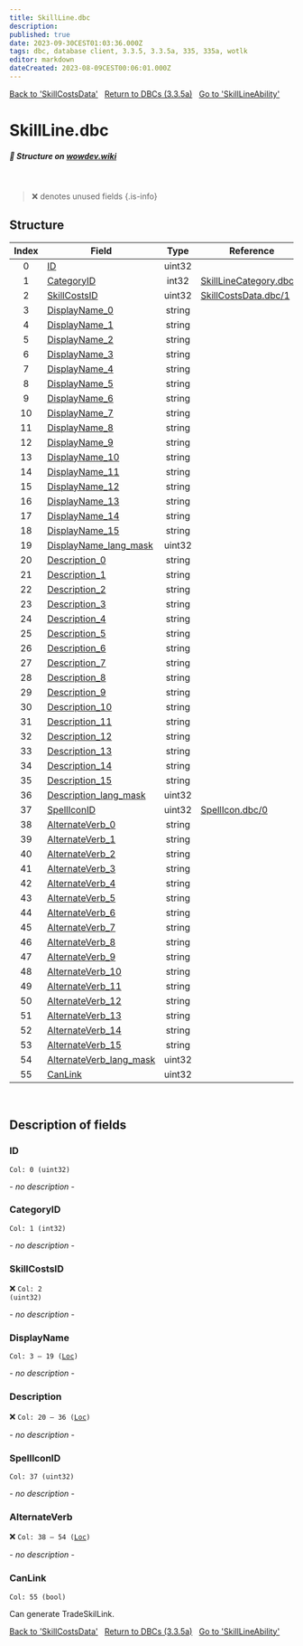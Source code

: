 ```yaml
---
title: SkillLine.dbc
description:
published: true
date: 2023-09-30CEST01:03:36.000Z
tags: dbc, database client, 3.3.5, 3.3.5a, 335, 335a, wotlk
editor: markdown
dateCreated: 2023-08-09CEST00:06:01.000Z
---
```

<a href="https://trinitycore.info/files/DBC/335/skillcostsdata" class="mt-5 v-btn v-btn--depressed v-btn--flat v-btn--outlined theme--light v-size--default darkblue--text text--lighten-3"><span class="v-btn__content"><i aria-hidden="true" class="v-icon notranslate v-icon--left mdi mdi-arrow-left theme--light"></i><span>Back to 'SkillCostsData'</span></span></a>&nbsp;&nbsp;&nbsp;<a href="https://trinitycore.info/files/DBC/335/DBC" class="mt-5 v-btn v-btn--depressed v-btn--flat v-btn--outlined theme--light v-size--default darkblue--text text--lighten-3"><span class="v-btn__content"><i aria-hidden="true" class="v-icon notranslate v-icon--left mdi mdi-home-outline theme--light"></i><span>Return to DBCs (3.3.5a)</span></span></a>&nbsp;&nbsp;&nbsp;<a href="https://trinitycore.info/files/DBC/335/skilllineability" class="mt-5 v-btn v-btn--depressed v-btn--flat v-btn--outlined theme--light v-size--default darkblue--text text--lighten-3"><span class="v-btn__content"><span>Go to 'SkillLineAbility'</span><i aria-hidden="true" class="v-icon notranslate v-icon--right mdi mdi-arrow-right theme--light"></i></span></a>

# SkillLine.dbc
##### :pencil: Structure on [wowdev.wiki](https://wowdev.wiki/DB/SkillLine)
&nbsp;

> :x: denotes unused fields
{.is-info}


## Structure

| Index | Field | Type | Reference |
| :---: | --- | :---: | --- |
| 0 | [ID](#id-alt) | uint32 |  |
| 1 | [CategoryID](#categoryid) | int32 | [SkillLineCategory.dbc/0](/files/DBC/335/skilllinecategory#id-alt) |
| 2 | [SkillCostsID](#skillcostsid) | uint32 | [SkillCostsData.dbc/1](/files/DBC/335/skillcostsdata#skillcostid) |
| 3 | [DisplayName_0](#displayname) | string |  |
| 4 | [DisplayName_1](#displayname) | string |  |
| 5 | [DisplayName_2](#displayname) | string |  |
| 6 | [DisplayName_3](#displayname) | string |  |
| 7 | [DisplayName_4](#displayname) | string |  |
| 8 | [DisplayName_5](#displayname) | string |  |
| 9 | [DisplayName_6](#displayname) | string |  |
| 10 | [DisplayName_7](#displayname) | string |  |
| 11 | [DisplayName_8](#displayname) | string |  |
| 12 | [DisplayName_9](#displayname) | string |  |
| 13 | [DisplayName_10](#displayname) | string |  |
| 14 | [DisplayName_11](#displayname) | string |  |
| 15 | [DisplayName_12](#displayname) | string |  |
| 16 | [DisplayName_13](#displayname) | string |  |
| 17 | [DisplayName_14](#displayname) | string |  |
| 18 | [DisplayName_15](#displayname) | string |  |
| 19 | [DisplayName_lang_mask](#displayname) | uint32 |  |
| 20 | [Description_0](#description) | string |  |
| 21 | [Description_1](#description) | string |  |
| 22 | [Description_2](#description) | string |  |
| 23 | [Description_3](#description) | string |  |
| 24 | [Description_4](#description) | string |  |
| 25 | [Description_5](#description) | string |  |
| 26 | [Description_6](#description) | string |  |
| 27 | [Description_7](#description) | string |  |
| 28 | [Description_8](#description) | string |  |
| 29 | [Description_9](#description) | string |  |
| 30 | [Description_10](#description) | string |  |
| 31 | [Description_11](#description) | string |  |
| 32 | [Description_12](#description) | string |  |
| 33 | [Description_13](#description) | string |  |
| 34 | [Description_14](#description) | string |  |
| 35 | [Description_15](#description) | string |  |
| 36 | [Description_lang_mask](#description) | uint32 |  |
| 37 | [SpellIconID](#spelliconid) | uint32 | [SpellIcon.dbc/0](/files/DBC/335/spellicon#id-alt) |
| 38 | [AlternateVerb_0](#alternateverb) | string |  |
| 39 | [AlternateVerb_1](#alternateverb) | string |  |
| 40 | [AlternateVerb_2](#alternateverb) | string |  |
| 41 | [AlternateVerb_3](#alternateverb) | string |  |
| 42 | [AlternateVerb_4](#alternateverb) | string |  |
| 43 | [AlternateVerb_5](#alternateverb) | string |  |
| 44 | [AlternateVerb_6](#alternateverb) | string |  |
| 45 | [AlternateVerb_7](#alternateverb) | string |  |
| 46 | [AlternateVerb_8](#alternateverb) | string |  |
| 47 | [AlternateVerb_9](#alternateverb) | string |  |
| 48 | [AlternateVerb_10](#alternateverb) | string |  |
| 49 | [AlternateVerb_11](#alternateverb) | string |  |
| 50 | [AlternateVerb_12](#alternateverb) | string |  |
| 51 | [AlternateVerb_13](#alternateverb) | string |  |
| 52 | [AlternateVerb_14](#alternateverb) | string |  |
| 53 | [AlternateVerb_15](#alternateverb) | string |  |
| 54 | [AlternateVerb_lang_mask](#alternateverb) | uint32 |  |
| 55 | [CanLink](#canlink) | uint32 |  |
&nbsp;
## Description of fields

### ID <!-- {#id-alt} -->
<code>Col: 0 (uint32)</code>

*- no description -*
&nbsp;

### CategoryID
<code>Col: 1 (int32)</code>

*- no description -*
&nbsp;

### SkillCostsID
:x: <code>Col: 2 (uint32)</code>

*- no description -*
&nbsp;

### DisplayName
<code>Col: 3 &ndash; 19 ([Loc](/how-to/localization))</code>

*- no description -*
&nbsp;

### Description
:x: <code>Col: 20 &ndash; 36 ([Loc](/how-to/localization))</code>

*- no description -*
&nbsp;

### SpellIconID
<code>Col: 37 (uint32)</code>

*- no description -*
&nbsp;

### AlternateVerb
:x: <code>Col: 38 &ndash; 54 ([Loc](/how-to/localization))</code>

*- no description -*
&nbsp;

### CanLink
<code>Col: 55 (bool)</code>

Can generate TradeSkilLink.
&nbsp;

<a href="https://trinitycore.info/files/DBC/335/skillcostsdata" class="mt-5 v-btn v-btn--depressed v-btn--flat v-btn--outlined theme--light v-size--default darkblue--text text--lighten-3"><span class="v-btn__content"><i aria-hidden="true" class="v-icon notranslate v-icon--left mdi mdi-arrow-left theme--light"></i><span>Back to 'SkillCostsData'</span></span></a>&nbsp;&nbsp;&nbsp;<a href="https://trinitycore.info/files/DBC/335/DBC" class="mt-5 v-btn v-btn--depressed v-btn--flat v-btn--outlined theme--light v-size--default darkblue--text text--lighten-3"><span class="v-btn__content"><i aria-hidden="true" class="v-icon notranslate v-icon--left mdi mdi-home-outline theme--light"></i><span>Return to DBCs (3.3.5a)</span></span></a>&nbsp;&nbsp;&nbsp;<a href="https://trinitycore.info/files/DBC/335/skilllineability" class="mt-5 v-btn v-btn--depressed v-btn--flat v-btn--outlined theme--light v-size--default darkblue--text text--lighten-3"><span class="v-btn__content"><span>Go to 'SkillLineAbility'</span><i aria-hidden="true" class="v-icon notranslate v-icon--right mdi mdi-arrow-right theme--light"></i></span></a>
